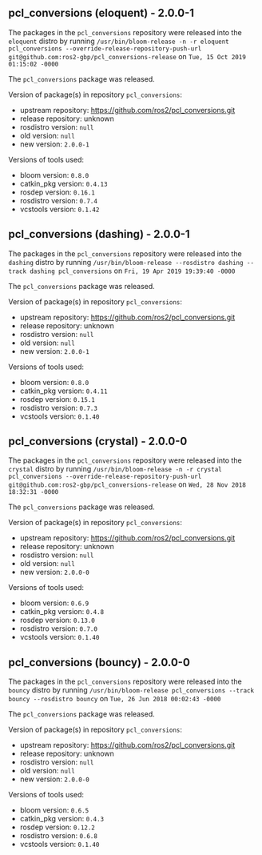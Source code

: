 ## pcl_conversions (eloquent) - 2.0.0-1

The packages in the `pcl_conversions` repository were released into the `eloquent` distro by running `/usr/bin/bloom-release -n -r eloquent pcl_conversions --override-release-repository-push-url git@github.com:ros2-gbp/pcl_conversions-release` on `Tue, 15 Oct 2019 01:15:02 -0000`

The `pcl_conversions` package was released.

Version of package(s) in repository `pcl_conversions`:

- upstream repository: https://github.com/ros2/pcl_conversions.git
- release repository: unknown
- rosdistro version: `null`
- old version: `null`
- new version: `2.0.0-1`

Versions of tools used:

- bloom version: `0.8.0`
- catkin_pkg version: `0.4.13`
- rosdep version: `0.16.1`
- rosdistro version: `0.7.4`
- vcstools version: `0.1.42`


## pcl_conversions (dashing) - 2.0.0-1

The packages in the `pcl_conversions` repository were released into the `dashing` distro by running `/usr/bin/bloom-release --rosdistro dashing --track dashing pcl_conversions` on `Fri, 19 Apr 2019 19:39:40 -0000`

The `pcl_conversions` package was released.

Version of package(s) in repository `pcl_conversions`:

- upstream repository: https://github.com/ros2/pcl_conversions.git
- release repository: unknown
- rosdistro version: `null`
- old version: `null`
- new version: `2.0.0-1`

Versions of tools used:

- bloom version: `0.8.0`
- catkin_pkg version: `0.4.11`
- rosdep version: `0.15.1`
- rosdistro version: `0.7.3`
- vcstools version: `0.1.40`


## pcl_conversions (crystal) - 2.0.0-0

The packages in the `pcl_conversions` repository were released into the `crystal` distro by running `/usr/bin/bloom-release -n -r crystal pcl_conversions --override-release-repository-push-url git@github.com:ros2-gbp/pcl_conversions-release` on `Wed, 28 Nov 2018 18:32:31 -0000`

The `pcl_conversions` package was released.

Version of package(s) in repository `pcl_conversions`:

- upstream repository: https://github.com/ros2/pcl_conversions.git
- release repository: unknown
- rosdistro version: `null`
- old version: `null`
- new version: `2.0.0-0`

Versions of tools used:

- bloom version: `0.6.9`
- catkin_pkg version: `0.4.8`
- rosdep version: `0.13.0`
- rosdistro version: `0.7.0`
- vcstools version: `0.1.40`


## pcl_conversions (bouncy) - 2.0.0-0

The packages in the `pcl_conversions` repository were released into the `bouncy` distro by running `/usr/bin/bloom-release pcl_conversions --track bouncy --rosdistro bouncy` on `Tue, 26 Jun 2018 00:02:43 -0000`

The `pcl_conversions` package was released.

Version of package(s) in repository `pcl_conversions`:

- upstream repository: https://github.com/ros2/pcl_conversions.git
- release repository: unknown
- rosdistro version: `null`
- old version: `null`
- new version: `2.0.0-0`

Versions of tools used:

- bloom version: `0.6.5`
- catkin_pkg version: `0.4.3`
- rosdep version: `0.12.2`
- rosdistro version: `0.6.8`
- vcstools version: `0.1.40`


